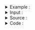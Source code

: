 <details> 
  <summary> Example  : </summary>
  <br>
  **Step 0 :  1 . Delete Loop and Parallel Edge.**
  <br>
  <img src="../../images/kruskal_example.png">
  </details>
 
 <details> 
  <summary> Input  : </summary>
  
```
7 11
1 2 7
1 4 5 
2 4 9
2 3 8
2 5 7 
3 5 5 
4 5 15
4 6 6  
5 6 8 
5 7 9 
6 7 11 

8 9
1 2 1
1 3 7
2 4 5
2 5 6
3 4 2
5 6 3
5 7 9
6 8 8
7 8 4

```
<img src="../../images/krus1.png">
<img src="../../images/krus2.png">
<img src="../../images/krus3.png">

  
   </details>


 <details> 
  <summary> Source : </summary>
Vlog : 
Tech Dose : https://www.youtube.com/watch?v=_Iz-QLBGKpM <br>
Abdul Bari : https://www.youtube.com/watch?v=4ZlRH0eK-qQ

Blog : 
শাফায়েতের ব্লগ : http://www.shafaetsplanet.com/?p=825
  
<img src="../../images/krus4.png">

<img src="../../images/krus5.png">

<img src="../../images/krus6.png">

<img src="../../images/krus7.png">
  
  </details>


 <details> 
  <summary> Code : </summary>
  
  ```
  #include<bits/stdc++.h>
#define ll long long
#define pb push_back
#define fr(i,s,e) for(ll i=s;i<e;i++)
#define rfr(i,e,s) for(ll i=e;i>=s;i--)
#define nl  "\n"
#define mod 1000000007
using namespace std;
vector < pair <ll,ll> > result ; 

ll pathCompression ( ll parent[] , ll n ){
    if( parent[n] < 0 ) return n ;
    parent[n] = pathCompression(parent,parent[n]);
}

void Kruskal (ll parent[] , vector<pair<ll,pair<ll,ll>>>graph ){
  
    for(auto a : graph ){
        ll i = a.second.first , x = a.second.first ;
        ll j = a.second.second , y = a.second.second ;

        while( parent[x] > 0 || parent[y] > 0 ){
            if( parent[x] > 0 ) x = parent[x];
            if( parent[y] > 0 ) y = parent[y];
        }

        if( x != y ) {
            result.pb({i,j});
            if( parent[x] <= parent[y]){
                parent[x]+=parent[y] ;
                parent[y] = x ;
            }
            else {
                parent[y]+=parent[x] ;
                parent[x] = y ;
            }
            pathCompression(parent,i);
            pathCompression(parent,j); 
        }
    }
}

int main(){

    #ifndef CP
    freopen("input.txt", "r", stdin);
    freopen("output.txt", "w", stdout);
    #endif

    ll n , e , x , y , cost ;
    cin >> n >> e ;

    vector < pair<ll ,pair<ll,ll>>  > graph  ;
    ll parent[n+1];
    memset(parent,-1,sizeof(parent));
    

    fr(i,0,e){
        cin >> x >> y >> cost ;
        graph.pb({cost,{x,y}});
    }
    sort(graph.begin(),graph.end());
    Kruskal(parent,graph);
 
    for(auto a : result)
        cout << a.first <<" "<< a.second << endl;

return 0 ;
}


/*
Graph For testing : 
8 9
1 2 1
1 3 7
2 4 5
2 5 6
3 4 2
5 6 3
5 7 9
6 8 8
7 8 4

7 11
1 2 7
1 4 5 
2 4 9
2 3 8
2 5 7 
3 5 5 
4 5 15
4 6 6  
5 6 8 
5 7 9 
6 7 11 

*/
  ```

 </details> 
